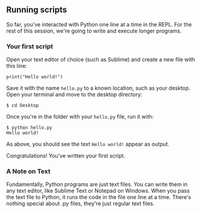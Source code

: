 ## Running scripts

So far, you've interacted with Python one line at a time in the REPL. For the rest of this session, we're going to write and execute longer programs.

### Your first script

Open your text editor of choice (such as Sublime) and create a new file with this line:

    print("Hello world!")
	
Save it with the name `hello.py` to a known location, such as your desktop. Open your terminal and move to the desktop directory:

    $ cd Desktop
	
Once you're in the folder with your `hello.py` file, run it with:

	$ python hello.py
	Hello world!
	
As above, you should see the text `Hello world!` appear as output. 

Congratulations! You've written your first script.

### A Note on Text

Fundamentally, Python programs are just text files. You can write them in any text editor, like Sublime Text or Notepad on Windows. When you pass the text file to Python, it runs the code in the file one line at a time. There's nothing special about .py files, they're just regular text files.


